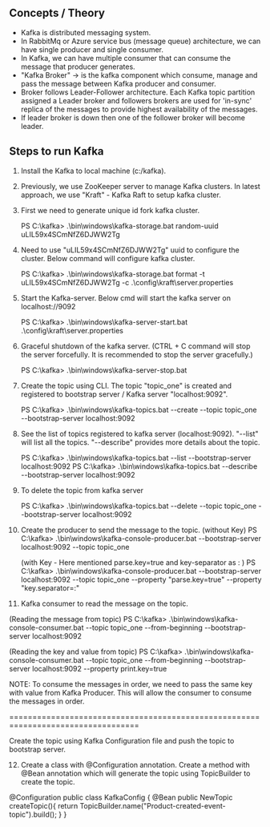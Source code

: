 ## Concepts / Theory

- Kafka is distributed messaging system. 
- In RabbitMq or Azure service bus (message queue) architecture, we can have single producer 
and single consumer.
- In Kafka, we can have multiple consumer that can consume the message that producer generates.
- "Kafka Broker" -> is the kafka component which consume, manage and pass the message between 
Kafka producer and consumer. 
- Broker follows Leader-Follower architecture. Each Kafka topic partition assigned a Leader
broker and followers brokers are used for 'in-sync' replica of the messages to provide highest availability of the messages. 
- If leader broker is down then one of the follower broker will become leader.

## Steps to run Kafka

1. Install the Kafka to local machine (c:/kafka).
2. Previously, we use ZooKeeper server to manage Kafka clusters. In latest approach, we use "Kraft" - Kafka Raft to setup kafka cluster. 
3. First we need to generate unique id fork kafka cluster. 

   PS C:\kafka> .\bin\windows\kafka-storage.bat random-uuid
   uLIL59x4SCmNfZ6DJWW2Tg

4. Need to use "uLIL59x4SCmNfZ6DJWW2Tg" uuid to configure the cluster. Below command will configure kafka cluster.

   PS C:\kafka> .\bin\windows\kafka-storage.bat format -t uLIL59x4SCmNfZ6DJWW2Tg -c .\config\kraft\server.properties

5. Start the Kafka-server. Below cmd will start the kafka server on localhost://9092 

   PS C:\kafka> .\bin\windows\kafka-server-start.bat .\config\kraft\server.properties

6. Graceful shutdown of the kafka server. (CTRL + C command will stop the server forcefully. It is recommended to stop the server gracefully.)

   PS C:\kafka> .\bin\windows\kafka-server-stop.bat

7. Create the topic using CLI. The topic "topic_one" is created and registered to bootstrap server / Kafka server "localhost:9092".

   PS C:\kafka>  .\bin\windows\kafka-topics.bat --create --topic topic_one --bootstrap-server localhost:9092

8. See the list of topics registered to kafka server (localhost:9092). "--list" will list all the topics. "--describe" provides more details about the topic.

   PS C:\kafka> .\bin\windows\kafka-topics.bat --list --bootstrap-server localhost:9092
   PS C:\kafka> .\bin\windows\kafka-topics.bat --describe --bootstrap-server localhost:9092

9. To delete the topic from kafka server

   PS C:\kafka> .\bin\windows\kafka-topics.bat --delete --topic topic_one --bootstrap-server localhost:9092

10. Create the producer to send the message to the topic.
   (without Key)
   PS C:\kafka> .\bin\windows\kafka-console-producer.bat --bootstrap-server localhost:9092 --topic topic_one

    (with Key - Here mentioned parse.key=true and key-separator as : )
    PS C:\kafka> .\bin\windows\kafka-console-producer.bat --bootstrap-server localhost:9092 --topic topic_one --property "parse.key=true" --property "key.separator=:"

11. Kafka consumer to read the message on the topic. 

   (Reading the message from topic)
   PS C:\kafka> .\bin\windows\kafka-console-consumer.bat --topic topic_one --from-beginning --bootstrap-server localhost:9092

   (Reading the key and value from topic)
   PS C:\kafka> .\bin\windows\kafka-console-consumer.bat --topic topic_one --from-beginning --bootstrap-server localhost:9092 --property print.key=true

NOTE: To consume the messages in order, we need to pass the same key with value from Kafka Producer. This will allow the consumer to consume the messages in order. 

==================================================================================

Create the topic using Kafka Configuration file and push the topic to bootstrap server. 

12. Create a class with @Configuration annotation. Create a method with @Bean annotation which will generate the topic using TopicBuilder to create the topic.

@Configuration
public class KafkaConfig {
    @Bean
    public NewTopic createTopic(){
        return TopicBuilder.name("Product-created-event-topic").build();
    }
}
